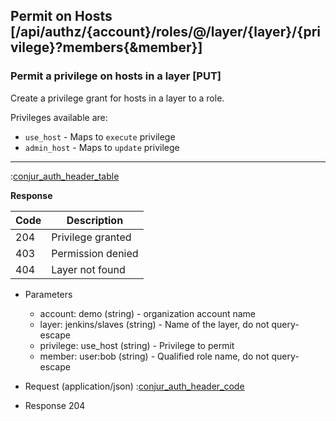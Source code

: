 ## Permit on Hosts [/api/authz/{account}/roles/@/layer/{layer}/{privilege}?members{&member}]

### Permit a privilege on hosts in a layer [PUT]

Create a privilege grant for hosts in a layer to a role.

Privileges available are:

* `use_host` - Maps to `execute` privilege
* `admin_host` - Maps to `update` privilege

---

:[conjur_auth_header_table](partials/conjur_auth_header_table.md)

**Response**

|Code|Description|
|----|-----------|
|204|Privilege granted|
|403|Permission denied|
|404|Layer not found|

+ Parameters
    + account: demo (string) - organization account name
    + layer: jenkins/slaves (string) - Name of the layer, do not query-escape
    + privilege: use_host (string) - Privilege to permit
    + member: user:bob (string) - Qualified role name, do not query-escape

+ Request (application/json)
    :[conjur_auth_header_code](partials/conjur_auth_header_code.md)

+ Response 204
